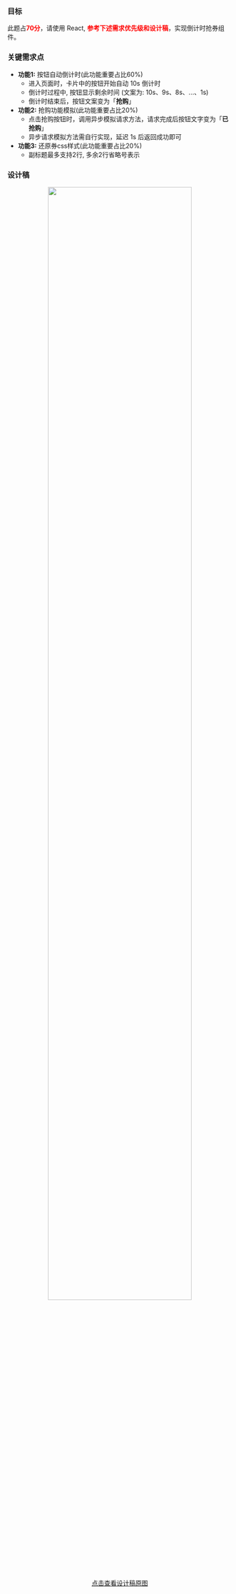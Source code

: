 ### 目标

此题占<strong style="color:#FF0000;">70分</strong>，请使用 React, <strong style="color:#FF0000;">参考下述需求优先级和设计稿</strong>，实现倒计时抢券组件。

### 关键需求点

- **功能1:** 按钮自动倒计时(此功能重要占比60%)
  - 进入页面时，卡片中的按钮开始自动 10s 倒计时
  - 倒计时过程中, 按钮显示剩余时间 (文案为: 10s、9s、8s、...、1s)
  - 倒计时结束后，按钮文案变为「**抢购**」
- **功能2:** 抢购功能模拟(此功能重要占比20%)
  - 点击抢购按钮时，调用异步模拟请求方法，请求完成后按钮文字变为「**已抢购**」
  - 异步请求模拟方法需自行实现，延迟 1s 后返回成功即可
- **功能3:** 还原券css样式(此功能重要占比20%)
  - 副标题最多支持2行, 多余2行省略号表示

### 设计稿

<p style="text-align:center;">
  <img
    src="https://gw.alipayobjects.com/mdn/rms_c89991/afts/img/A*7ayRRKqI5jUAAAAAAAAAAAAAARQnAQ"
    style="width:80%;max-width:500px;"
  />
  <br />
  <a href="https://gw.alipayobjects.com/mdn/rms_c89991/afts/img/A*7ayRRKqI5jUAAAAAAAAAAAAAARQnAQ" target="_blank">
    点击查看设计稿原图
  </a>
</p>
